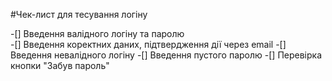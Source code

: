 #Чек-лист для тесування логіну

-[] Введення валідного логіну та паролю  
-[] Введення коректних даних, підтвердження дії через email
-[] Введення невалідного логіну
-[] Введення пустого паролю 
-[] Перевірка кнопки "Забув пароль"  
